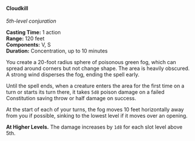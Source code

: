 #### Cloudkill
<!-- markdownlint-disable link-image-reference-definitions -->
[_metadata_:spell_name]:- "Cloudkill"
[_metadata_:spell_level]:- "5"
[_metadata_:spell_school]:- "conjuration"
[_metadata_:ritual]:- "false"
[_metadata_:casting_time_amount]:- "1"
[_metadata_:casting_time_unit]:- "action"
[_metadata_:range]:- "120 feet"
[_metadata_:target]:- "20-foot radius sphere"
[_metadata_:components_verbal]:- "true"
[_metadata_:components_somatic]:- "true"
[_metadata_:components_material]:- "false"
[_metadata_:duration]:- "10 minutes"
[_metadata_:concentration]:- "true"
[_metadata_:saving_throw]:- "Constitution"
[_metadata_:saving_throw_success]:- "halves_damage"
[_metadata_:damage_formula]:- "5d8"
[_metadata_:damage_type]:- "poison"
[_metadata_:compared_to_wotc_srd_5.1]:- "mechanics_same_wording_different"
[_metadata_:compared_to_a5e_srd]:- "mechanics_same_wording_different"
<!-- markdownlint-disable-next-line no-emphasis-as-heading -->
_5th-level conjuration_

**Casting Time:** 1 action \
**Range:** 120 feet \
**Components:** V, S \
**Duration:** Concentration, up to 10 minutes

You create a 20-foot radius sphere of poisonous green fog, which can spread around corners but not change shape.
The area is heavily obscured.
A strong wind disperses the fog, ending the spell early.

Until the spell ends, when a creature enters the area for the first time on a turn or starts its turn there, it takes `5d8` poison damage on a failed Constitution saving throw or half damage on success.

At the start of each of your turns, the fog moves 10 feet horizontally away from you if possible, sinking to the lowest level if it moves over an opening.

**At Higher Levels.**
The damage increases by `1d8` for each slot level above 5th.
